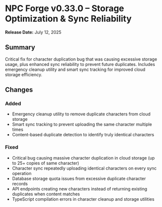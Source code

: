 # NPC Forge v0.33.0 – Storage Optimization & Sync Reliability

**Release Date:** July 12, 2025

## Summary

Critical fix for character duplication bug that was causing excessive storage usage, plus enhanced sync reliability to prevent future duplicates. Includes emergency cleanup utility and smart sync tracking for improved cloud storage efficiency.

## Changes

### Added
- Emergency cleanup utility to remove duplicate characters from cloud storage
- Smart sync tracking to prevent uploading the same character multiple times
- Content-based duplicate detection to identify truly identical characters

### Fixed
- Critical bug causing massive character duplication in cloud storage (up to 25+ copies of same character)
- Character sync repeatedly uploading identical characters on every sync operation
- Database storage quota issues from excessive duplicate character records
- API endpoints creating new characters instead of returning existing duplicates when content matches
- TypeScript compilation errors in character cleanup and storage utilities